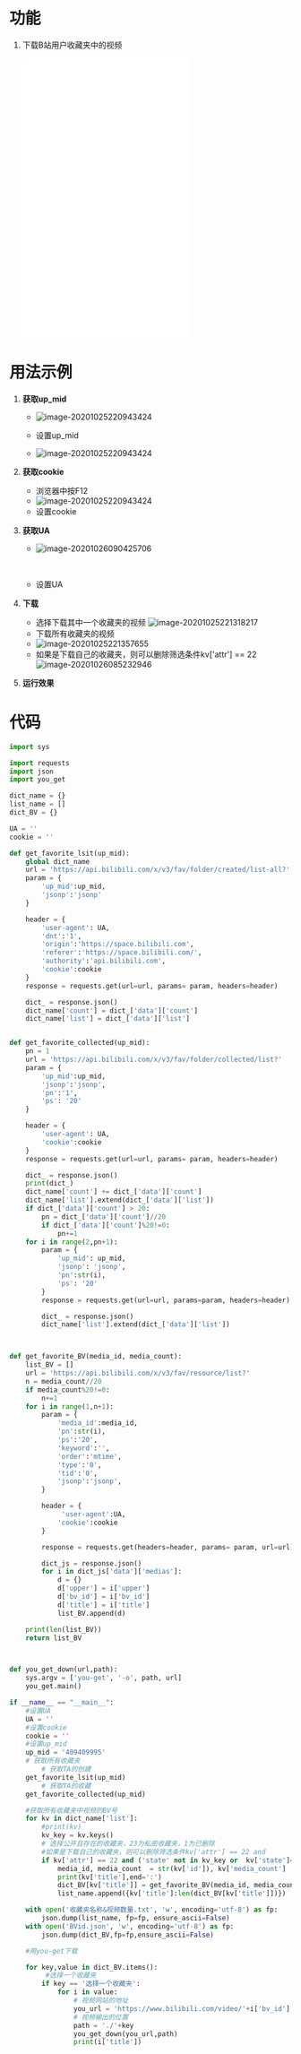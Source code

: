 # 功能

1. 下载B站用户收藏夹中的视频

   <iframe src="//player.bilibili.com/player.html?aid=712544106&bvid=BV1ED4y197LX&cid=249642338&page=1&high_quality=1"scrolling="no" border="0" frameborder="no" framespacing="0" allowfullscreen="true" width="%100" height="500" sandbox="allow-top-navigation allow-same-origin allow-forms allow-scripts" > </iframe>



# 用法示例

1. **获取up_mid**

   - ![image-20201025220943424](image-20201025220314182.png)

   - 设置up_mid
   - ![image-20201025220943424](image-20201025220608005.png)

2. **获取cookie**

   - 浏览器中按F12
   - ![image-20201025220943424](image-20201025220943424.png)
   - 设置cookie

3. **获取UA**

   - ![image-20201026090425706](image-20201026090425706.png)

     ​	

   - 设置UA

1. **下载**
   - 选择下载其中一个收藏夹的视频
     ![image-20201025221318217](image-20201025221318217.png)
   - 下载所有收藏夹的视频
   - ![image-20201025221357655](image-20201025221357655.png)
   - 如果是下载自己的收藏夹，则可以删除筛选条件kv['attr'] == 22
     ![image-20201026085232946](image-20201026085232946.png)
2. **运行效果**


# 代码

```python
import sys

import requests
import json
import you_get

dict_name = {}
list_name = []
dict_BV = {}

UA = ''
cookie = ''

def get_favorite_lsit(up_mid):
    global dict_name
    url = 'https://api.bilibili.com/x/v3/fav/folder/created/list-all?'
    param = {
        'up_mid':up_mid,
        'jsonp':'jsonp'
    }

    header = {
        'user-agent': UA,
        'dnt':'1',
        'origin':'https://space.bilibili.com',
        'referer':'https://space.bilibili.com/',
        'authority':'api.bilibili.com',
        'cookie':cookie
    }
    response = requests.get(url=url, params= param, headers=header)

    dict_ = response.json()
    dict_name['count'] = dict_['data']['count']
    dict_name['list'] = dict_['data']['list']


def get_favorite_collected(up_mid):
    pn = 1
    url = 'https://api.bilibili.com/x/v3/fav/folder/collected/list?'
    param = {
        'up_mid':up_mid,
        'jsonp':'jsonp',
        'pn':'1',
        'ps': '20'
    }

    header = {
        'user-agent': UA,
        'cookie':cookie
    }
    response = requests.get(url=url, params= param, headers=header)

    dict_ = response.json()
    print(dict_)
    dict_name['count'] += dict_['data']['count']
    dict_name['list'].extend(dict_['data']['list'])
    if dict_['data']['count'] > 20:
        pn = dict_['data']['count']//20
        if dict_['data']['count']%20!=0:
            pn+=1
    for i in range(2,pn+1):
        param = {
            'up_mid': up_mid,
            'jsonp': 'jsonp',
            'pn':str(i),
            'ps': '20'
        }
        response = requests.get(url=url, params=param, headers=header)

        dict_ = response.json()
        dict_name['list'].extend(dict_['data']['list'])



def get_favorite_BV(media_id, media_count):
    list_BV = []
    url = 'https://api.bilibili.com/x/v3/fav/resource/list?'
    n = media_count//20
    if media_count%20!=0:
        n+=1
    for i in range(1,n+1):
        param = {
            'media_id':media_id,
            'pn':str(i),
            'ps':'20',
            'keyword':'',
            'order':'mtime',
            'type':'0',
            'tid':'0',
            'jsonp':'jsonp',
        }

        header = {
             'user-agent':UA,
            'cookie':cookie
        }

        response = requests.get(headers=header, params= param, url=url)

        dict_js = response.json()
        for i in dict_js['data']['medias']:
            d = {}
            d['upper'] = i['upper']
            d['bv_id'] = i['bv_id']
            d['title'] = i['title']
            list_BV.append(d)

    print(len(list_BV))
    return list_BV



def you_get_down(url,path):
    sys.argv = ['you-get', '-o', path, url]
    you_get.main()

if __name__ == "__main__":
    #设置UA
    UA = ''
    #设置cookie
    cookie = ''
    #设置up_mid
    up_mid = '409409995'
	# 获取所有收藏夹
        # 获取TA的创建
    get_favorite_lsit(up_mid)
        # 获取TA的收藏
    get_favorite_collected(up_mid)

    #获取所有收藏夹中视频的BV号
    for kv in dict_name['list']:
        #print(kv)
        kv_key = kv.keys()
        # 选择公开且存在的收藏夹，23为私密收藏夹，1为已删除
        #如果是下载自己的收藏夹，则可以删除筛选条件kv['attr'] == 22 and
        if kv['attr'] == 22 and ('state' not in kv_key or  kv['state']==0):
            media_id, media_count  = str(kv['id']), kv['media_count']
            print(kv['title'],end=':')
            dict_BV[kv['title']] = get_favorite_BV(media_id, media_count)
            list_name.append({kv['title']:len(dict_BV[kv['title']])})

    with open('收藏夹名称&视频数量.txt', 'w', encoding='utf-8') as fp:
        json.dump(list_name, fp=fp, ensure_ascii=False)
    with open('BVid.json', 'w', encoding='utf-8') as fp:
        json.dump(dict_BV,fp=fp,ensure_ascii=False)

    #用you-get下载

    for key,value in dict_BV.items():
         #选择一个收藏夹
        if key == '选择一个收藏夹':
            for i in value:
                # 视频网站的地址
                you_url = 'https://www.bilibili.com/video/'+i['bv_id']
                # 视频输出的位置
                path = './'+key
                you_get_down(you_url,path)
                print(i['title'])
```

